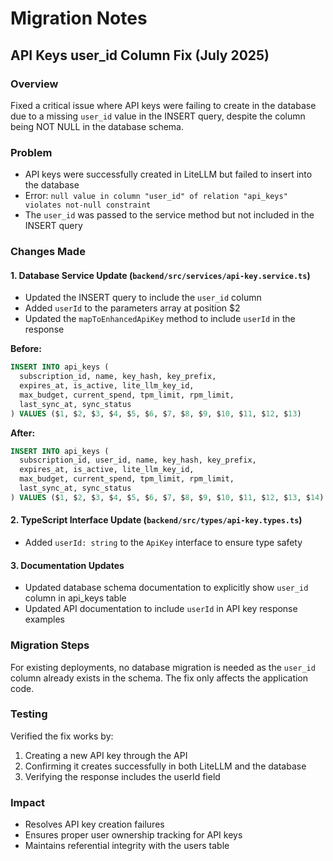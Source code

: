 # Migration Notes

## API Keys user_id Column Fix (July 2025)

### Overview
Fixed a critical issue where API keys were failing to create in the database due to a missing `user_id` value in the INSERT query, despite the column being NOT NULL in the database schema.

### Problem
- API keys were successfully created in LiteLLM but failed to insert into the database
- Error: `null value in column "user_id" of relation "api_keys" violates not-null constraint`
- The `user_id` was passed to the service method but not included in the INSERT query

### Changes Made

#### 1. Database Service Update (`backend/src/services/api-key.service.ts`)
- Updated the INSERT query to include the `user_id` column
- Added `userId` to the parameters array at position $2
- Updated the `mapToEnhancedApiKey` method to include `userId` in the response

**Before:**
```sql
INSERT INTO api_keys (
  subscription_id, name, key_hash, key_prefix, 
  expires_at, is_active, lite_llm_key_id,
  max_budget, current_spend, tpm_limit, rpm_limit,
  last_sync_at, sync_status
) VALUES ($1, $2, $3, $4, $5, $6, $7, $8, $9, $10, $11, $12, $13)
```

**After:**
```sql
INSERT INTO api_keys (
  subscription_id, user_id, name, key_hash, key_prefix, 
  expires_at, is_active, lite_llm_key_id,
  max_budget, current_spend, tpm_limit, rpm_limit,
  last_sync_at, sync_status
) VALUES ($1, $2, $3, $4, $5, $6, $7, $8, $9, $10, $11, $12, $13, $14)
```

#### 2. TypeScript Interface Update (`backend/src/types/api-key.types.ts`)
- Added `userId: string` to the `ApiKey` interface to ensure type safety

#### 3. Documentation Updates
- Updated database schema documentation to explicitly show `user_id` column in api_keys table
- Updated API documentation to include `userId` in API key response examples

### Migration Steps
For existing deployments, no database migration is needed as the `user_id` column already exists in the schema. The fix only affects the application code.

### Testing
Verified the fix works by:
1. Creating a new API key through the API
2. Confirming it creates successfully in both LiteLLM and the database
3. Verifying the response includes the userId field

### Impact
- Resolves API key creation failures
- Ensures proper user ownership tracking for API keys
- Maintains referential integrity with the users table